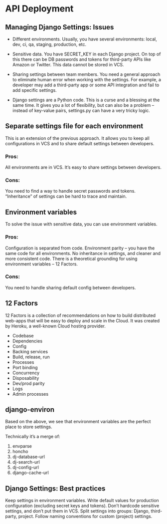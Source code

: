 # API Deployment

## Managing Django Settings: Issues

* Different environments. Usually, you have several environments: local, dev, ci, qa, staging, production, etc. 

* Sensitive data. You have SECRET_KEY in each Django project. On top of this there can be DB passwords and tokens for third-party APIs like Amazon or Twitter. This data cannot be stored in VCS.

* Sharing settings between team members. You need a general approach to eliminate human error when working with the settings. For example, a developer may add a third-party app or some API integration and fail to add specific settings. 

* Django settings are a Python code. This is a curse and a blessing at the same time. It gives you a lot of flexibility, but can also be a problem – instead of key-value pairs, settings.py can have a very tricky logic.


## Separate settings file for each environment


This is an extension of the previous approach. It allows you to keep all configurations in VCS and to share default settings between developers.

### Pros:
All environments are in VCS.
It’s easy to share settings between developers.
### Cons:
You need to find a way to handle secret passwords and tokens.
“Inheritance” of settings can be hard to trace and maintain.

## Environment variables
To solve the issue with sensitive data, you can use environment variables.

### Pros:
Configuration is separated from code.
Environment parity – you have the same code for all environments.
No inheritance in settings, and cleaner and more consistent code.
There is a theoretical grounding for using environment variables – 12 Factors.
### Cons:
You need to handle sharing default config between developers.

## 12 Factors

12 Factors is a collection of recommendations on how to build distributed web-apps that will be easy to deploy and scale in the Cloud. It was created by Heroku, a well-known Cloud hosting provider.

* Codebase
* Dependencies
* Config
* Backing services
* Build, release, run
* Processes
* Port binding
* Concurrency
* Disposability
* Dev/prod parity
* Logs
* Admin processes

## django-environ

Based on the above, we see that environment variables are the perfect place to store settings.

Technically it’s a merge of:

1. envparse
2. honcho
3. dj-database-url
4. dj-search-url
5. dj-config-url
6. django-cache-url



## Django Settings: Best practices
Keep settings in environment variables.
Write default values for production configuration (excluding secret keys and tokens).
Don’t hardcode sensitive settings, and don’t put them in VCS.
Split settings into groups: Django, third-party, project.
Follow naming conventions for custom (project) settings.